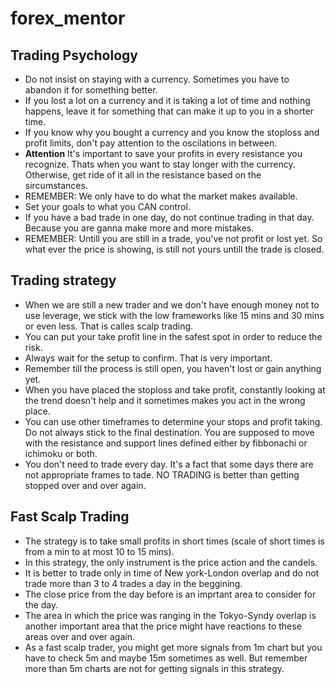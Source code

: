 # forex_mentor

## Trading Psychology

* Do not insist on staying  with a currency. Sometimes you have to abandon it for something better.
* If you lost a lot on a currency and it is taking a lot of time and nothing happens, leave it  for something that can make it up to you in a shorter time.
* If you know why you bought a currency and you know the stoploss and profit limits, don't pay attention to the oscilations in between.
* **Attention** It's important to save your profits in every resistance you recognize. Thats when you want to stay longer with the currency. Otherwise, get ride of it all in the resistance based on the sircumstances.
* REMEMBER: We only have to do what the market makes available. 
* Set your goals to what you CAN control.
* If you have a bad trade in one day, do not continue trading in that day. Because you are ganna make more and more mistakes.
* REMEMBER: Untill you are still in a trade, you've not profit or lost yet. So what ever the price is showing, is still not yours untill the trade is closed.
 


## Trading strategy

* When we are still a new trader and we don't have enough money not to use leverage, we stick with the low frameworks like 15 mins and 30 mins or even less. That is calles scalp trading.
* You can put your take profit line in the safest spot in order to reduce the risk.
* Always wait for the setup to confirm. That is very important.
* Remember till the process is still open, you haven't lost or gain anything yet. 
* When you have placed the stoploss and take profit, constantly looking at the trend doesn't help and it sometimes makes you act in the wrong place.
* You can use other timeframes to determine your stops and profit taking. Do not always stick to the final destination. You are supposed to move with the resistance and support lines defined either by fibbonachi or ichimoku or both.
* You don't need to trade every day. It's a fact that some days there are not appropriate frames to tade. NO TRADING is better than getting stopped over and over again.


## Fast Scalp Trading

* The strategy is to take small profits in short times (scale of short times is from a min to at most 10 to 15 mins).
* In this strategy, the only instrument is the price action and the candels.
* It is better to trade only in time of New york-London overlap and do not trade more than 3 to 4 trades a day in the beggining.
* The close price from the day before is an imprtant area to consider for the day.
* The area in which the price was ranging in the Tokyo-Syndy overlap is another important area that the price might have reactions to these areas over and over again.
* As a fast scalp trader, you might get more signals from 1m chart but you have to check 5m and maybe 15m sometimes as well. But remember more than 5m charts are not for getting signals in this strategy.
